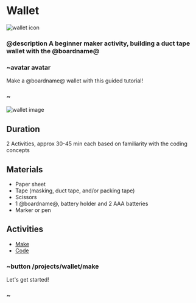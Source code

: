 # Wallet

![wallet icon](/static/mb/projects/wallet.png)

### @description A beginner maker activity, building a duct tape wallet with the @boardname@  

### ~avatar avatar

Make a @boardname@ wallet with this guided tutorial!

### ~

![wallet image](/static/mb/projects/wallet/wallet.jpg)

## Duration

2 Activities, approx 30-45 min each based on familiarity with the coding concepts

## Materials

* Paper sheet
* Tape (masking, duct tape, and/or packing tape)
* Scissors
* 1 @boardname@, battery holder and 2 AAA batteries
* Marker or pen

## Activities

* [Make](/projects/wallet/make)  
* [Code](/projects/wallet/code)  

### ~button /projects/wallet/make

Let's get started!

### ~
